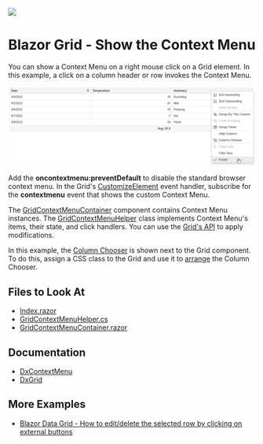 <!-- default badges list -->
[![](https://img.shields.io/badge/📖_How_to_use_DevExpress_Examples-e9f6fc?style=flat-square)](https://docs.devexpress.com/GeneralInformation/403183)
<!-- default badges end -->

# Blazor Grid - Show the Context Menu

You can show a Context Menu on a right mouse click on a Grid element. In this example, a click on a column header or row invokes the Context Menu.

![Grid with Context Menu for a column](result.png)

Add the **oncontextmenu:preventDefault** to disable the standard browser context menu. In the Grid's [CustomizeElement](https://docs.devexpress.com/Blazor/DevExpress.Blazor.DxGrid.CustomizeElement) event handler, subscribe for the **contextmenu** event that shows the custom Context Menu.

The [GridContextMenuContainer](./CS/Pages/GridContextMenuContainer.razor) component contains Context Menu instances. The [GridContextMenuHelper](./CS/Data/GridContextMenuHelper.cs) class implements Context Menu's items, their state, and click handlers. You can use the [Grid's API](https://docs.devexpress.com/Blazor/DevExpress.Blazor.DxGrid._methods) to apply modifications.

In this example, the [Column Chooser](https://docs.devexpress.com/Blazor/DevExpress.Blazor.DxGrid.ShowColumnChooser(System.String)) is shown next to the Grid component. To do this, assign a CSS class to the Grid and use it to [arrange](./CS/Data/GridContextMenuHelper.cs#L85) the Column Chooser.

## Files to Look At

- [Index.razor](./CS/Pages/Index.razor)
- [GridContextMenuHelper.cs](./CS/Data/GridContextMenuHelper.cs)
- [GridContextMenuContainer.razor](./CS/Pages/GridContextMenuContainer.razor)

## Documentation

- [DxContextMenu](https://docs.devexpress.com/Blazor/DevExpress.Blazor.DxContextMenu)
- [DxGrid](https://docs.devexpress.com/Blazor/DevExpress.Blazor.DxGrid)

## More Examples

- [Blazor Data Grid - How to edit/delete the selected row by clicking on external buttons](https://github.com/DevExpress-Examples/blazor-DxDataGrid-edit-selected-row-by-clicking-on-external-button)
